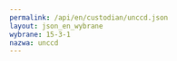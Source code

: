 ```yaml
---
permalink: /api/en/custodian/unccd.json
layout: json_en_wybrane
wybrane: 15-3-1
nazwa: unccd
---
```


